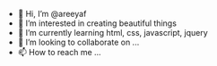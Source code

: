 - 👋 Hi, I’m @areeyaf
- 👀 I’m interested in creating beautiful things
- 🌱 I’m currently learning html, css, javascript, jquery
- 💞️ I’m looking to collaborate on ...
- 📫 How to reach me ...

<!---
areeyaf/areeyaf is a ✨ special ✨ repository because its `README.md` (this file) appears on your GitHub profile.
You can click the Preview link to take a look at your changes.
--->

